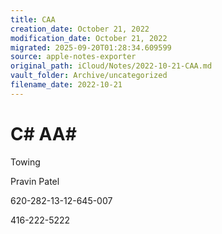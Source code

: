 ```yaml
---
title: CAA
creation_date: October 21, 2022
modification_date: October 21, 2022
migrated: 2025-09-20T01:28:34.609599
source: apple-notes-exporter
original_path: iCloud/Notes/2022-10-21-CAA.md
vault_folder: Archive/uncategorized
filename_date: 2022-10-21
---
```



# C# AA# 

Towing

Pravin Patel

620-282-13-12-645-007

416-222-5222


